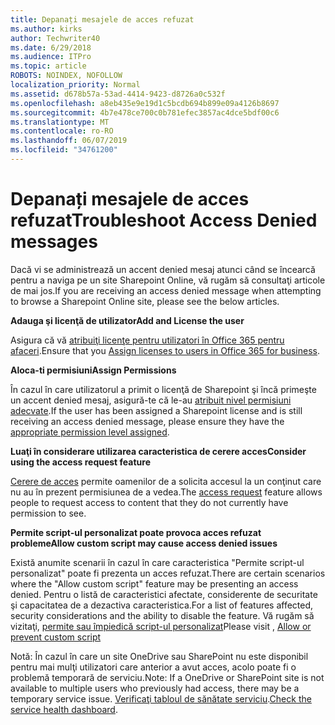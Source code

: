 ```yaml
---
title: Depanați mesajele de acces refuzat
ms.author: kirks
author: Techwriter40
ms.date: 6/29/2018
ms.audience: ITPro
ms.topic: article
ROBOTS: NOINDEX, NOFOLLOW
localization_priority: Normal
ms.assetid: d678b57a-53ad-4414-9423-d8726a0c532f
ms.openlocfilehash: a8eb435e9e19d1c5bcdb694b899e09a4126b8697
ms.sourcegitcommit: 4b7e478ce700c0b781efec3857ac4dce5bdf00c6
ms.translationtype: MT
ms.contentlocale: ro-RO
ms.lasthandoff: 06/07/2019
ms.locfileid: "34761200"
---
```

# <a name="troubleshoot-access-denied-messages"></a><span data-ttu-id="e5fc8-102">Depanați mesajele de acces refuzat</span><span class="sxs-lookup"><span data-stu-id="e5fc8-102">Troubleshoot Access Denied messages</span></span>

<span data-ttu-id="e5fc8-103">Dacă vi se administrează un accent denied mesaj atunci când se încearcă pentru a naviga pe un site Sharepoint Online, vă rugăm să consultaţi articole de mai jos.</span><span class="sxs-lookup"><span data-stu-id="e5fc8-103">If you are receiving an access denied message when attempting to browse a Sharepoint Online site, please see the below articles.</span></span>

<span data-ttu-id="e5fc8-104">**Adauga şi licenţă de utilizator**</span><span class="sxs-lookup"><span data-stu-id="e5fc8-104">**Add and License the user**</span></span>

<span data-ttu-id="e5fc8-105">Asigura că vă [atribuiţi licenţe pentru utilizatori în Office 365 pentru afaceri](https://docs.microsoft.com/office365/admin/subscriptions-and-billing/assign-licenses-to-users?view=o365-worldwide&amp;tabs=One).</span><span class="sxs-lookup"><span data-stu-id="e5fc8-105">Ensure that you [Assign licenses to users in Office 365 for business](https://docs.microsoft.com/office365/admin/subscriptions-and-billing/assign-licenses-to-users?view=o365-worldwide&amp;tabs=One).</span></span>

<span data-ttu-id="e5fc8-106">**Aloca-ti permisiuni**</span><span class="sxs-lookup"><span data-stu-id="e5fc8-106">**Assign Permissions**</span></span>

<span data-ttu-id="e5fc8-107">În cazul în care utilizatorul a primit o licenţă de Sharepoint şi încă primeşte un accent denied mesaj, asigură-te că le-au [atribuit nivel permisiuni adecvate](https://docs.microsoft.com/sharepoint/understanding-permission-levels).</span><span class="sxs-lookup"><span data-stu-id="e5fc8-107">If the user has been assigned a Sharepoint license and is still receiving an access denied message, please ensure they have the [appropriate permission level assigned](https://docs.microsoft.com/sharepoint/understanding-permission-levels).</span></span>

<span data-ttu-id="e5fc8-108">**Luaţi în considerare utilizarea caracteristica de cerere acces**</span><span class="sxs-lookup"><span data-stu-id="e5fc8-108">**Consider using the access request feature**</span></span>

<span data-ttu-id="e5fc8-109">[Cerere de acces](https://support.office.com/article/Set-up-and-manage-access-requests-94B26E0B-2822-49D4-929A-8455698654B3) permite oamenilor de a solicita accesul la un conţinut care nu au în prezent permisiunea de a vedea.</span><span class="sxs-lookup"><span data-stu-id="e5fc8-109">The [access request](https://support.office.com/article/Set-up-and-manage-access-requests-94B26E0B-2822-49D4-929A-8455698654B3) feature allows people to request access to content that they do not currently have permission to see.</span></span> 

<span data-ttu-id="e5fc8-110">**Permite script-ul personalizat poate provoca acces refuzat probleme**</span><span class="sxs-lookup"><span data-stu-id="e5fc8-110">**Allow custom script may cause access denied issues**</span></span>

<span data-ttu-id="e5fc8-111">Există anumite scenarii în cazul în care caracteristica "Permite script-ul personalizat" poate fi prezenta un acces refuzat.</span><span class="sxs-lookup"><span data-stu-id="e5fc8-111">There are certain scenarios where the "Allow custom script" feature may be presenting an access denied.</span></span> <span data-ttu-id="e5fc8-112">Pentru o listă de caracteristici afectate, considerente de securitate şi capacitatea de a dezactiva caracteristica.</span><span class="sxs-lookup"><span data-stu-id="e5fc8-112">For a list of features affected, security considerations and the ability to disable the feature.</span></span> <span data-ttu-id="e5fc8-113">Vă rugăm să vizitaţi, [permite sau împiedică script-ul personalizat](https://docs.microsoft.com/sharepoint/allow-or-prevent-custom-script)</span><span class="sxs-lookup"><span data-stu-id="e5fc8-113">Please visit , [Allow or prevent custom script](https://docs.microsoft.com/sharepoint/allow-or-prevent-custom-script)</span></span>

<span data-ttu-id="e5fc8-114">Notă: În cazul în care un site OneDrive sau SharePoint nu este disponibil pentru mai mulţi utilizatori care anterior a avut acces, acolo poate fi o problemă temporară de serviciu.</span><span class="sxs-lookup"><span data-stu-id="e5fc8-114">Note: If a OneDrive or SharePoint site is not available to multiple users who previously had access, there may be a temporary service issue.</span></span> <span data-ttu-id="e5fc8-115">[Verificaţi tabloul de sănătate serviciu](https://portal.office.com/adminportal/home#/servicehealth).</span><span class="sxs-lookup"><span data-stu-id="e5fc8-115">[Check the service health dashboard](https://portal.office.com/adminportal/home#/servicehealth).</span></span>


  

